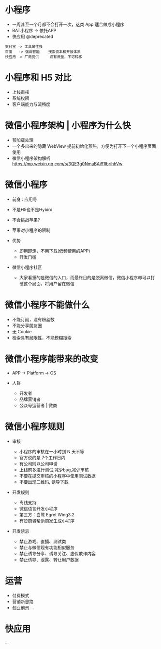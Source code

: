 # 小程序

- 一周甚至一个月都不会打开一次，这类 App 适合做成小程序
- BAT小程序 -> 依托APP
- 快应用 @deprecated

```
支付宝	-> 工具属性强
百度	 -> 强调智能	搜索资本和开放体系
快应用	-> 厂商提供 	没有流量，不可转移
```

# 小程序和 H5 对比

- 上线审核
- 系统权限
- 客户端能力与流畅度

# 微信小程序架构 | 小程序为什么快

- 预加载处理
- 一个多出来的隐藏 WebView 提前初始化预热，方便为打开下一个小程序页面使用
- 微信小程序架构解析 https://mp.weixin.qq.com/s/3QE3g0NmaBAi91lbrihhVw

# 微信小程序

- 前身 : 应用号
- 不是H5也不是Hybird
- 不会挑战苹果?
- 苹果对小程序的限制
- 优势

  - 即用即走，不用下载(低频使用的APP)
  - 开发门槛

- 微信小程序社区
  - 大家看重的是微信的入口，而最终目的是脱离微信，微信小程序却可以打破这个局面，将用户留在微信

# 微信小程序不能做什么

- 不能订阅，没有粉丝数
- 不能分享朋友圈
- 无 Cookie
- 检索具有局限性，不能模糊搜索

# 微信小程序能带来的改变

- APP -> Platform -> OS
- 人群

  - 开发者
  - 品牌营销者
  - 公众号运营者 | 微商

# 微信小程序规则

- 审核

    - 小程序的审核在一小时到 N 天不等
    - 官方说的是 7个工作日内
    - 有公司则以公司申请 
    - 上线前多进行测试,减少bug,减少审核
    - 不要在提交审核的小程序中使用测试数据
    - 不要出现二维码, 诱导下载

- 开发规则

  - 离线支持
  - 微信语言开发小程序
  - 第三方：白鹭 Egret Wing3.2
  - 有赞商城帮助商家生成小程序

- 开发禁忌

    - 禁止游戏、直播、测试类
    - 禁止与微信现有功能相似服务
    - 禁止诱导分享、诱导关注、虚假欺诈内容
    - 禁止诱导、泄露、转让用户数据

# 运营

- 付费模式
- 营销新思路
- 创业前景
...    

# 快应用

...